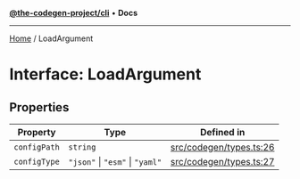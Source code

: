 [**@the-codegen-project/cli**](../API.md) • **Docs**

***

[Home](../API.md) / LoadArgument

# Interface: LoadArgument

## Properties

| Property | Type | Defined in |
| ------ | ------ | ------ |
| `configPath` | `string` | [src/codegen/types.ts:26](https://github.com/the-codegen-project/cli/blob/main/src/codegen/types.ts#L26) |
| `configType` | `"json"` \| `"esm"` \| `"yaml"` | [src/codegen/types.ts:27](https://github.com/the-codegen-project/cli/blob/main/src/codegen/types.ts#L27) |
